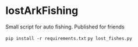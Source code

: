 # lostArkFishing

Small script for auto fishing. Published for friends

`pip install -r requirements.txt`
`py lost_fishes.py`
